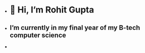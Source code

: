 - # 👋 Hi, I’m  Rohit Gupta
- ## I’m currently in my final year of my B-tech computer science
-

<!---
imrohit910/imrohit910 is a ✨ special ✨ repository because its `README.md` (this file) appears on your GitHub profile.
You can click the Preview link to take a look at your changes.
--->
